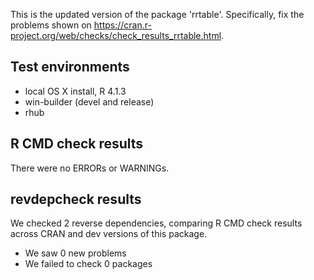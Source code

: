 This is the updated version of the package 'rrtable'.
Specifically, fix the problems shown on
<https://cran.r-project.org/web/checks/check_results_rrtable.html>.

## Test environments
* local OS X install, R 4.1.3
* win-builder (devel and release)
* rhub

## R CMD check results
There were no ERRORs or WARNINGs.

## revdepcheck results

We checked 2 reverse dependencies, comparing R CMD check results across CRAN and dev versions of this package.

 * We saw 0 new problems
 * We failed to check 0 packages

